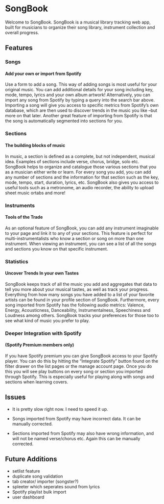 # SongBook

Welcome to SongBook. SongBook is a musical library tracking web app, built for musicians to organize their song library, instrument collection and overall progress.

## Features

### Songs

#### Add your own or import from Spotify

Use a form to add a song. This way of adding songs is most useful for your original music. You can add additional details for your song including key, mode, tempo, lyrics and your own album artwork! Alternatively, you can import any song from Spotify by typing a query into the search bar above. Importing a song will give you access to specific metrics from Spotify’s own database, which are then used to discover trends in the music you like –but more on that later. Another great feature of importing from Spotify is that the song is automatically segmented into sections for you.

### Sections

#### The building blocks of music

In music, a section is defined as a complete, but not independent, musical idea. Examples of sections include verse, chorus, bridge, solo etc. SongBook helps to organize and catalogue those various sections that you as a musician either write or learn. For every song you add, you can add any number of sections and the information for that section such as the key, mode, tempo, start, duration, lyrics, etc. SongBook also gives you access to useful tools such as a metronome, an audio recorder, the ability to upload sheet music ortabs and more!

### Instruments

#### Tools of the Trade

As an optional feature of SongBook, you can add any instrument imaginable to your page and link it to any of your sections. This feature is perfect for multi-instrumentalists who know a section or song on more than one instrument. When viewing an instrument, you can see a list of all the songs and sections you know on that specific instrument.

### Statistics

#### Uncover Trends In your own Tastes

SongBook keeps track of all the music you add and aggregates that data to tell you more about your musical tastes, as well as track your progress. Everything from how many songs you have added to a list of your favorite artists can be found in your profile section of SongBook. Furthermore, every song imported from Spotify has the following audio metrics: Valence, Energy, Acousticness, Danceability, Instrumentalness, Speechiness and Loudness among others. SongBook tracks your preferences for those too to see what kind of music you prefer to play.

### Deeper Integration with Spotify

#### (Spotify Premium members only)

If you have Spotify premium you can give SongBook access to your Spotify player. You can do this by hitting the “Integrate Spotify” button found on the filter drawer on the list pages or the manage account page. Once you do this you will see play buttons on every song or section you imported through Spotify. This is especially useful for playing along with songs and sections when learning covers.

## Issues

- It is pretty slow right now. I need to speed it up.

- Songs imported from Spotify may have incorrect data. It can be manually corrected.

- Sections imported from Spotify may also have wrong information, and will not be named verse/chorus etc. Again this can be manually corrected.

## Future Additions

- setlist feature
- duplicate song validation
- tab creator/ importer (songster?)
- spleeter which seperates sound from lyrics
- Spotify playlist bulk import
- user dashboard

